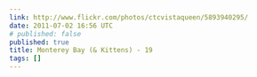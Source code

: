 ```yaml
---
link: http://www.flickr.com/photos/ctcvistaqueen/5893940295/
date: 2011-07-02 16:56 UTC
# published: false
published: true
title: Monterey Bay (& Kittens) - 19
tags: []
---
```



